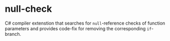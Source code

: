 # null-check
C# compiler extenstion that searches for `null`-reference checks of function parameters and provides code-fix for removing the corresponding `if`-branch.

